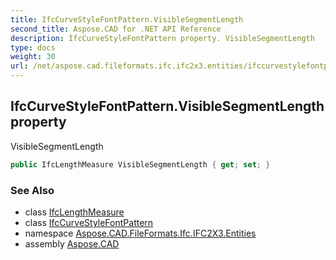 ```yaml
---
title: IfcCurveStyleFontPattern.VisibleSegmentLength
second_title: Aspose.CAD for .NET API Reference
description: IfcCurveStyleFontPattern property. VisibleSegmentLength
type: docs
weight: 30
url: /net/aspose.cad.fileformats.ifc.ifc2x3.entities/ifccurvestylefontpattern/visiblesegmentlength/
---
```

## IfcCurveStyleFontPattern.VisibleSegmentLength property

VisibleSegmentLength

```csharp
public IfcLengthMeasure VisibleSegmentLength { get; set; }
```

### See Also

* class [IfcLengthMeasure](../../../aspose.cad.fileformats.ifc.ifc2x3.types/ifclengthmeasure/)
* class [IfcCurveStyleFontPattern](../)
* namespace [Aspose.CAD.FileFormats.Ifc.IFC2X3.Entities](../../ifccurvestylefontpattern/)
* assembly [Aspose.CAD](../../../)


